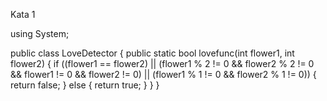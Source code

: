 
Kata 1

using System;

public class LoveDetector
{
    public static bool lovefunc(int flower1, int flower2)
    { 
if ((flower1 == flower2) || (flower1 % 2 != 0 && flower2 % 2 != 0 && flower1 != 0 && flower2 != 0) || (flower1 % 1 != 0 && flower2 % 1 != 0))
{
    return false;
}
else
{
    return true;
}
    }
}